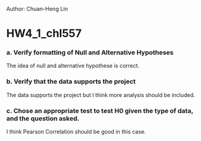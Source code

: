 Author: Chuan-Heng Lin
# HW4_1_chl557
### a. Verify formatting of Null and Alternative Hypotheses

The idea of null and alternative hypothese is correct. 


### b. Verify that the data supports the project 

The data supports the project but I think more analysis should be included.

### c. Chose an appropriate test to test H0 given the type of data, and the question asked. 

I think Pearson Correlation should be good in this case.
